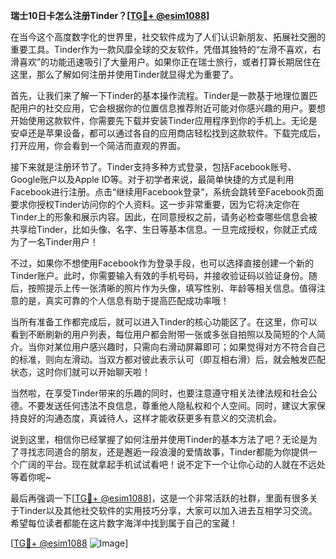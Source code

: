 **瑞士10日卡怎么注册Tinder？[[TG💪+ @esim1088](https://t.me/s/esim1088)]**

在当今这个高度数字化的世界里，社交软件成为了人们认识新朋友、拓展社交圈的重要工具。Tinder作为一款风靡全球的交友软件，凭借其独特的“左滑不喜欢，右滑喜欢”的功能迅速吸引了大量用户。如果你正在瑞士旅行，或者打算长期居住在这里，那么了解如何注册并使用Tinder就显得尤为重要了。

首先，让我们来了解一下Tinder的基本操作流程。Tinder是一款基于地理位置匹配用户的社交应用，它会根据你的位置信息推荐附近可能对你感兴趣的用户。要想开始使用这款软件，你需要先下载并安装Tinder应用程序到你的手机上。无论是安卓还是苹果设备，都可以通过各自的应用商店轻松找到这款软件。下载完成后，打开应用，你会看到一个简洁而直观的界面。

接下来就是注册环节了。Tinder支持多种方式登录，包括Facebook账号、Google账户以及Apple ID等。对于初学者来说，最简单快捷的方式是利用Facebook进行注册。点击“继续用Facebook登录”，系统会跳转至Facebook页面要求你授权Tinder访问你的个人资料。这一步非常重要，因为它将决定你在Tinder上的形象和展示内容。因此，在同意授权之前，请务必检查哪些信息会被共享给Tinder，比如头像、名字、生日等基本信息。一旦完成授权，你就正式成为了一名Tinder用户！

不过，如果你不想使用Facebook作为登录手段，也可以选择直接创建一个新的Tinder账户。此时，你需要输入有效的手机号码，并接收验证码以验证身份。随后，按照提示上传一张清晰的照片作为头像，填写性别、年龄等相关信息。值得注意的是，真实可靠的个人信息有助于提高匹配成功率哦！

当所有准备工作都完成后，就可以进入Tinder的核心功能区了。在这里，你可以看到不断刷新的用户列表，每位用户都会附带一张或多张自拍照以及简短的个人简介。当你对某位用户感兴趣时，只需向右滑动屏幕即可；如果觉得对方不符合自己的标准，则向左滑动。当双方都对彼此表示认可（即互相右滑）后，就会触发匹配状态，这时你们就可以开始聊天啦！

当然啦，在享受Tinder带来的乐趣的同时，也要注意遵守相关法律法规和社会公德。不要发送任何违法不良信息，尊重他人隐私权和个人空间。同时，建议大家保持良好的沟通态度，真诚待人，这样才能收获更多有意义的交流机会。

说到这里，相信你已经掌握了如何注册并使用Tinder的基本方法了吧？无论是为了寻找志同道合的朋友，还是邂逅一段浪漫的爱情故事，Tinder都能为你提供一个广阔的平台。现在就拿起手机试试看吧！说不定下一个让你心动的人就在不远处等着你呢~

最后再强调一下[[TG💪+ @esim1088](https://t.me/s/esim1088)]，这是一个非常活跃的社群，里面有很多关于Tinder以及其他社交软件的实用技巧分享，大家可以加入进去互相学习交流。希望每位读者都能在这片数字海洋中找到属于自己的宝藏！

[[TG💪+ @esim1088](https://t.me/s/esim1088) ![Image](https://i.postimg.cc/4NQfJmqS/Snipaste-2025-05-13-00-14-12.png)]